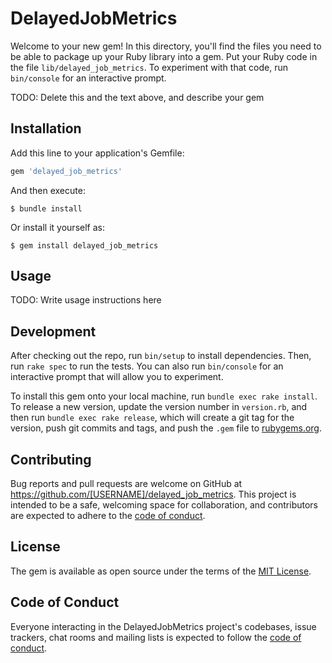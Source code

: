 # DelayedJobMetrics

Welcome to your new gem! In this directory, you'll find the files you need to be able to package up your Ruby library into a gem. Put your Ruby code in the file `lib/delayed_job_metrics`. To experiment with that code, run `bin/console` for an interactive prompt.

TODO: Delete this and the text above, and describe your gem

## Installation

Add this line to your application's Gemfile:

```ruby
gem 'delayed_job_metrics'
```

And then execute:

    $ bundle install

Or install it yourself as:

    $ gem install delayed_job_metrics

## Usage

TODO: Write usage instructions here

## Development

After checking out the repo, run `bin/setup` to install dependencies. Then, run `rake spec` to run the tests. You can also run `bin/console` for an interactive prompt that will allow you to experiment.

To install this gem onto your local machine, run `bundle exec rake install`. To release a new version, update the version number in `version.rb`, and then run `bundle exec rake release`, which will create a git tag for the version, push git commits and tags, and push the `.gem` file to [rubygems.org](https://rubygems.org).

## Contributing

Bug reports and pull requests are welcome on GitHub at https://github.com/[USERNAME]/delayed_job_metrics. This project is intended to be a safe, welcoming space for collaboration, and contributors are expected to adhere to the [code of conduct](https://github.com/[USERNAME]/delayed_job_metrics/blob/master/CODE_OF_CONDUCT.md).


## License

The gem is available as open source under the terms of the [MIT License](https://opensource.org/licenses/MIT).

## Code of Conduct

Everyone interacting in the DelayedJobMetrics project's codebases, issue trackers, chat rooms and mailing lists is expected to follow the [code of conduct](https://github.com/[USERNAME]/delayed_job_metrics/blob/master/CODE_OF_CONDUCT.md).
